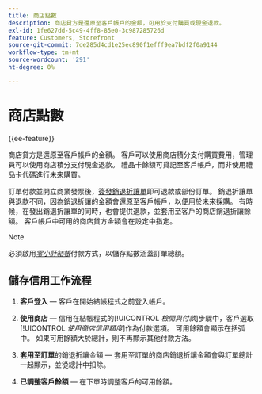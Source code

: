 ```yaml
---
title: 商店點數
description: 商店貸方是還原至客戶帳戶的金額，可用於支付購買或現金退款。
exl-id: 1fe627dd-5c49-4ff8-85e0-3c987285726d
feature: Customers, Storefront
source-git-commit: 7de285d4cd1e25ec890f1efff9ea7bdf2f0a9144
workflow-type: tm+mt
source-wordcount: '291'
ht-degree: 0%

---
```


# 商店點數

{{ee-feature}}

商店貸方是還原至客戶帳戶的金額。 客戶可以使用商店積分支付購買費用，管理員可以使用商店積分支付現金退款。 禮品卡餘額可貸記至客戶帳戶，而非使用禮品卡代碼進行未來購買。

訂單付款並開立商業發票後，[簽發銷退折讓單](../stores-purchase/credit-memo-create.md)即可退款或部份訂單。 銷退折讓單與退款不同，因為銷退折讓的金額會還原至客戶帳戶，以便用於未來採購。 有時候，在發出銷退折讓單的同時，也會提供退款，並套用至客戶的商店銷退折讓餘額。 客戶帳戶中可用的商店貸方金額會在設定中指定。

>[!NOTE]
>
>必須啟用&#x200B;[_零小計結帳_](../stores-purchase/zero-subtotal-checkout.md)&#x200B;付款方式，以儲存點數涵蓋訂單總額。

## 儲存信用工作流程

1. **客戶登入** — 客戶在開始結帳程式之前登入帳戶。

1. **使用商店** — 信用在結帳程式的&#x200B;[!UICONTROL _檢閱與付款_]&#x200B;步驟中，客戶選取&#x200B;[!UICONTROL _使用商店信用額度_]&#x200B;作為付款選項。 可用餘額會顯示在括弧中。 如果可用餘額大於總計，則不再顯示其他付款方法。

1. **套用至訂單**&#x200B;的銷退折讓金額 — 套用至訂單的商店銷退折讓金額會與訂單總計一起顯示，並從總計中扣除。

1. **已調整客戶餘額** — 在下單時調整客戶的可用餘額。
